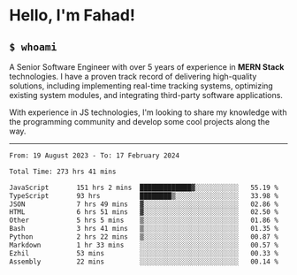 <h1>Hello, I'm Fahad!</h1>

<h2><code>$ whoami</code></h2>

A Senior Software Engineer with over 5 years of experience in **MERN Stack** technologies. I have a proven track record of delivering high-quality solutions, including implementing real-time tracking systems, optimizing existing system modules, and integrating third-party software applications.

With experience in JS technologies, I'm looking to share my knowledge with the programming community and develop some cool projects along the way.

---

<!--START_SECTION:waka-->

```txt
From: 19 August 2023 - To: 17 February 2024

Total Time: 273 hrs 41 mins

JavaScript       151 hrs 2 mins  █████████████▓░░░░░░░░░░░   55.19 %
TypeScript       93 hrs          ████████▒░░░░░░░░░░░░░░░░   33.98 %
JSON             7 hrs 49 mins   ▓░░░░░░░░░░░░░░░░░░░░░░░░   02.86 %
HTML             6 hrs 51 mins   ▓░░░░░░░░░░░░░░░░░░░░░░░░   02.50 %
Other            5 hrs 5 mins    ▒░░░░░░░░░░░░░░░░░░░░░░░░   01.86 %
Bash             3 hrs 41 mins   ▒░░░░░░░░░░░░░░░░░░░░░░░░   01.35 %
Python           2 hrs 22 mins   ▒░░░░░░░░░░░░░░░░░░░░░░░░   00.87 %
Markdown         1 hr 33 mins    ░░░░░░░░░░░░░░░░░░░░░░░░░   00.57 %
Ezhil            53 mins         ░░░░░░░░░░░░░░░░░░░░░░░░░   00.33 %
Assembly         22 mins         ░░░░░░░░░░░░░░░░░░░░░░░░░   00.14 %
```

<!--END_SECTION:waka-->

<!--
**heyFahad/heyFahad** is a ✨ _special_ ✨ repository because its `README.md` (this file) appears on your GitHub profile.

Here are some ideas to get you started:

- 🔭 I’m currently working on ...
- 🌱 I’m currently learning ...
- 👯 I’m looking to collaborate on ...
- 🤔 I’m looking for help with ...
- 💬 Ask me about ...
- 📫 How to reach me: ...
- 😄 Pronouns: ...
- ⚡ Fun fact: ...
-->
